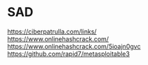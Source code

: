 # SAD
https://ciberpatrulla.com/links/  
https://www.onlinehashcrack.com/  
https://www.onlinehashcrack.com/5ioajn0gvc  
https://github.com/rapid7/metasploitable3
